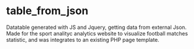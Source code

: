 # table_from_json
Datatable generated with JS and Jquery, getting data from external Json.
Made for the sport analityc analytics website to visualize football matсhes statistic, and was integrates to an existing PHP page template.
